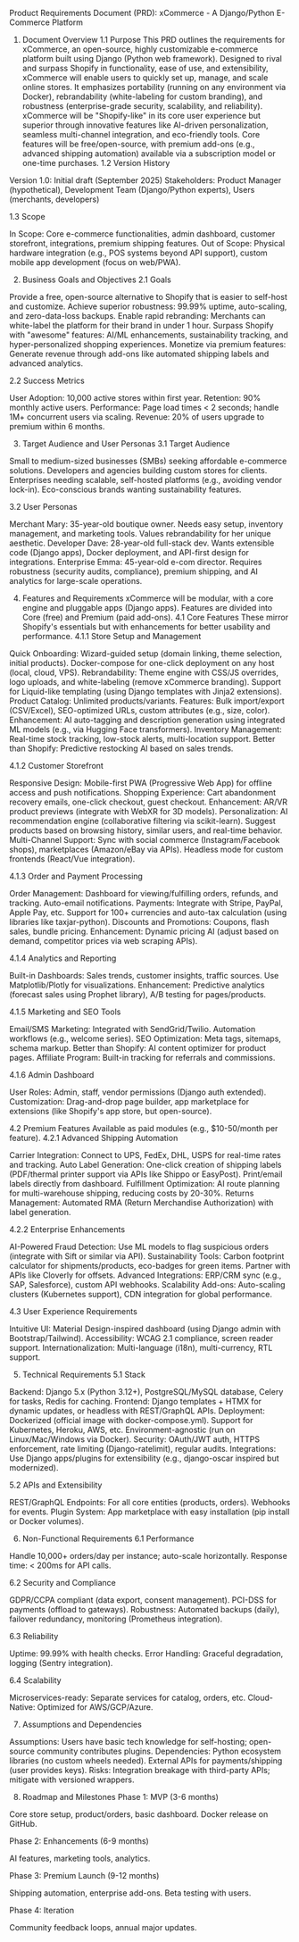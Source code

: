 Product Requirements Document (PRD): xCommerce - A Django/Python E-Commerce Platform
1. Document Overview
1.1 Purpose
This PRD outlines the requirements for xCommerce, an open-source, highly customizable e-commerce platform built using Django (Python web framework). Designed to rival and surpass Shopify in functionality, ease of use, and extensibility, xCommerce will enable users to quickly set up, manage, and scale online stores. It emphasizes portability (running on any environment via Docker), rebrandability (white-labeling for custom branding), and robustness (enterprise-grade security, scalability, and reliability).
xCommerce will be "Shopify-like" in its core user experience but superior through innovative features like AI-driven personalization, seamless multi-channel integration, and eco-friendly tools. Core features will be free/open-source, with premium add-ons (e.g., advanced shipping automation) available via a subscription model or one-time purchases.
1.2 Version History

Version 1.0: Initial draft (September 2025)
Stakeholders: Product Manager (hypothetical), Development Team (Django/Python experts), Users (merchants, developers)

1.3 Scope

In Scope: Core e-commerce functionalities, admin dashboard, customer storefront, integrations, premium shipping features.
Out of Scope: Physical hardware integration (e.g., POS systems beyond API support), custom mobile app development (focus on web/PWA).

2. Business Goals and Objectives
2.1 Goals

Provide a free, open-source alternative to Shopify that is easier to self-host and customize.
Achieve superior robustness: 99.99% uptime, auto-scaling, and zero-data-loss backups.
Enable rapid rebranding: Merchants can white-label the platform for their brand in under 1 hour.
Surpass Shopify with "awesome" features: AI/ML enhancements, sustainability tracking, and hyper-personalized shopping experiences.
Monetize via premium features: Generate revenue through add-ons like automated shipping labels and advanced analytics.

2.2 Success Metrics

User Adoption: 10,000 active stores within first year.
Retention: 90% monthly active users.
Performance: Page load times < 2 seconds; handle 1M+ concurrent users via scaling.
Revenue: 20% of users upgrade to premium within 6 months.

3. Target Audience and User Personas
3.1 Target Audience

Small to medium-sized businesses (SMBs) seeking affordable e-commerce solutions.
Developers and agencies building custom stores for clients.
Enterprises needing scalable, self-hosted platforms (e.g., avoiding vendor lock-in).
Eco-conscious brands wanting sustainability features.

3.2 User Personas

Merchant Mary: 35-year-old boutique owner. Needs easy setup, inventory management, and marketing tools. Values rebrandability for her unique aesthetic.
Developer Dave: 28-year-old full-stack dev. Wants extensible code (Django apps), Docker deployment, and API-first design for integrations.
Enterprise Emma: 45-year-old e-com director. Requires robustness (security audits, compliance), premium shipping, and AI analytics for large-scale operations.

4. Features and Requirements
xCommerce will be modular, with a core engine and pluggable apps (Django apps). Features are divided into Core (free) and Premium (paid add-ons).
4.1 Core Features
These mirror Shopify's essentials but with enhancements for better usability and performance.
4.1.1 Store Setup and Management

Quick Onboarding: Wizard-guided setup (domain linking, theme selection, initial products). Docker-compose for one-click deployment on any host (local, cloud, VPS).
Rebrandability: Theme engine with CSS/JS overrides, logo uploads, and white-labeling (remove xCommerce branding). Support for Liquid-like templating (using Django templates with Jinja2 extensions).
Product Catalog: Unlimited products/variants. Features: Bulk import/export (CSV/Excel), SEO-optimized URLs, custom attributes (e.g., size, color). Enhancement: AI auto-tagging and description generation using integrated ML models (e.g., via Hugging Face transformers).
Inventory Management: Real-time stock tracking, low-stock alerts, multi-location support. Better than Shopify: Predictive restocking AI based on sales trends.

4.1.2 Customer Storefront

Responsive Design: Mobile-first PWA (Progressive Web App) for offline access and push notifications.
Shopping Experience: Cart abandonment recovery emails, one-click checkout, guest checkout. Enhancement: AR/VR product previews (integrate with WebXR for 3D models).
Personalization: AI recommendation engine (collaborative filtering via scikit-learn). Suggest products based on browsing history, similar users, and real-time behavior.
Multi-Channel Support: Sync with social commerce (Instagram/Facebook shops), marketplaces (Amazon/eBay via APIs). Headless mode for custom frontends (React/Vue integration).

4.1.3 Order and Payment Processing

Order Management: Dashboard for viewing/fulfilling orders, refunds, and tracking. Auto-email notifications.
Payments: Integrate with Stripe, PayPal, Apple Pay, etc. Support for 100+ currencies and auto-tax calculation (using libraries like taxjar-python).
Discounts and Promotions: Coupons, flash sales, bundle pricing. Enhancement: Dynamic pricing AI (adjust based on demand, competitor prices via web scraping APIs).

4.1.4 Analytics and Reporting

Built-in Dashboards: Sales trends, customer insights, traffic sources. Use Matplotlib/Plotly for visualizations.
Enhancement: Predictive analytics (forecast sales using Prophet library), A/B testing for pages/products.

4.1.5 Marketing and SEO Tools

Email/SMS Marketing: Integrated with SendGrid/Twilio. Automation workflows (e.g., welcome series).
SEO Optimization: Meta tags, sitemaps, schema markup. Better than Shopify: AI content optimizer for product pages.
Affiliate Program: Built-in tracking for referrals and commissions.

4.1.6 Admin Dashboard

User Roles: Admin, staff, vendor permissions (Django auth extended).
Customization: Drag-and-drop page builder, app marketplace for extensions (like Shopify's app store, but open-source).

4.2 Premium Features
Available as paid modules (e.g., $10-50/month per feature).
4.2.1 Advanced Shipping Automation

Carrier Integration: Connect to UPS, FedEx, DHL, USPS for real-time rates and tracking.
Auto Label Generation: One-click creation of shipping labels (PDF/thermal printer support via APIs like Shippo or EasyPost). Print/email labels directly from dashboard.
Fulfillment Optimization: AI route planning for multi-warehouse shipping, reducing costs by 20-30%.
Returns Management: Automated RMA (Return Merchandise Authorization) with label generation.

4.2.2 Enterprise Enhancements

AI-Powered Fraud Detection: Use ML models to flag suspicious orders (integrate with Sift or similar via API).
Sustainability Tools: Carbon footprint calculator for shipments/products, eco-badges for green items. Partner with APIs like Cloverly for offsets.
Advanced Integrations: ERP/CRM sync (e.g., SAP, Salesforce), custom API webhooks.
Scalability Add-ons: Auto-scaling clusters (Kubernetes support), CDN integration for global performance.

4.3 User Experience Requirements

Intuitive UI: Material Design-inspired dashboard (using Django admin with Bootstrap/Tailwind).
Accessibility: WCAG 2.1 compliance, screen reader support.
Internationalization: Multi-language (i18n), multi-currency, RTL support.

5. Technical Requirements
5.1 Stack

Backend: Django 5.x (Python 3.12+), PostgreSQL/MySQL database, Celery for tasks, Redis for caching.
Frontend: Django templates + HTMX for dynamic updates, or headless with REST/GraphQL APIs.
Deployment: Dockerized (official image with docker-compose.yml). Support for Kubernetes, Heroku, AWS, etc. Environment-agnostic (run on Linux/Mac/Windows via Docker).
Security: OAuth/JWT auth, HTTPS enforcement, rate limiting (Django-ratelimit), regular audits.
Integrations: Use Django apps/plugins for extensibility (e.g., django-oscar inspired but modernized).

5.2 APIs and Extensibility

REST/GraphQL Endpoints: For all core entities (products, orders). Webhooks for events.
Plugin System: App marketplace with easy installation (pip install or Docker volumes).

6. Non-Functional Requirements
6.1 Performance

Handle 10,000+ orders/day per instance; auto-scale horizontally.
Response time: < 200ms for API calls.

6.2 Security and Compliance

GDPR/CCPA compliant (data export, consent management).
PCI-DSS for payments (offload to gateways).
Robustness: Automated backups (daily), failover redundancy, monitoring (Prometheus integration).

6.3 Reliability

Uptime: 99.99% with health checks.
Error Handling: Graceful degradation, logging (Sentry integration).

6.4 Scalability

Microservices-ready: Separate services for catalog, orders, etc.
Cloud-Native: Optimized for AWS/GCP/Azure.

7. Assumptions and Dependencies

Assumptions: Users have basic tech knowledge for self-hosting; open-source community contributes plugins.
Dependencies: Python ecosystem libraries (no custom wheels needed). External APIs for payments/shipping (user provides keys).
Risks: Integration breakage with third-party APIs; mitigate with versioned wrappers.

8. Roadmap and Milestones
Phase 1: MVP (3-6 months)

Core store setup, product/orders, basic dashboard. Docker release on GitHub.

Phase 2: Enhancements (6-9 months)

AI features, marketing tools, analytics.

Phase 3: Premium Launch (9-12 months)

Shipping automation, enterprise add-ons. Beta testing with users.

Phase 4: Iteration

Community feedback loops, annual major updates.